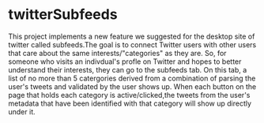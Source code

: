 # twitterSubfeeds
This project implements a new feature we suggested for the desktop site of twitter called subfeeds.The goal is to connect Twitter users with other users that care about the same interests/"categories" as they are. So, for someone who visits an indivdual's profle on Twitter and hopes to better understand their interests, they can go to the subfeeds tab. On this tab, a list of no more than 5 catergories derived from a combination of parsing the user's tweets and validated by the user shows up. When each button on the page that holds each category is active/clicked,the tweets from the user's metadata that have been identified with that category will show up directly under it.                             
